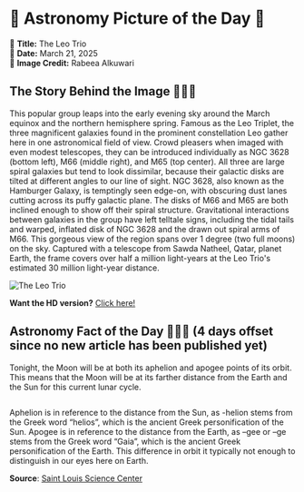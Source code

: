 # 🌌 Astronomy Picture of the Day 🌌
🔭 **Title:** The Leo Trio  
📅 **Date:** March 21, 2025  
📸 **Image Credit:** Rabeea Alkuwari  

## The Story Behind the Image 🧑‍🚀🔭
This popular group leaps into the early evening sky around the March equinox and the northern hemisphere spring.  Famous as the Leo Triplet, the three magnificent galaxies found in the prominent constellation Leo gather here in one astronomical field of view. Crowd pleasers when imaged with even modest telescopes, they can be introduced individually as NGC 3628 (bottom left), M66 (middle right), and M65 (top center). All three are large spiral galaxies but tend to look dissimilar, because their galactic disks are tilted at different angles to our line of sight. NGC 3628, also known as the Hamburger Galaxy, is temptingly seen edge-on, with obscuring dust lanes cutting across its puffy galactic plane. The disks of M66 and M65 are both inclined enough to show off their spiral structure.  Gravitational interactions between galaxies in the group have left telltale signs, including the tidal tails and warped, inflated disk of NGC 3628 and the drawn out spiral arms of M66. This gorgeous view of the region spans over 1 degree (two full moons) on the sky. Captured with a telescope from Sawda Natheel, Qatar, planet Earth, the frame covers over half a million light-years at the Leo Trio's estimated 30 million light-year distance.

![The Leo Trio](https://apod.nasa.gov/apod/image/2503/image_1236LeoTrio1024.JPG)

**Want the HD version?** [Click here!](https://apod.nasa.gov/apod/image/2503/image_1236LeoTrio.JPG)

## Astronomy Fact of the Day 👩‍🚀🚀 (4 days offset since no new article has been published yet)
<p>Tonight, the Moon will be at both its aphelion and apogee points of its orbit. This means that the Moon will be at its farther distance from the Earth and the Sun for this current lunar cycle.</p>
<p><img src="https://www.slsc.org/wp-content/uploads/2025/03/mar-17.jpg" alt=""/></p>
<p>Aphelion is in reference to the distance from the Sun, as -helion stems from the Greek word “helios”, which is the ancient Greek personification of the Sun. Apogee is in reference to the distance from the Earth, as –gee or –ge stems from the Greek word “Gaia”, which is the ancient Greek personification of the Earth. This difference in orbit it typically not enough to distinguish in our eyes here on Earth.</p>

**Source**: [Saint Louis Science Center](https://www.slsc.org/astronomy-fact-of-the-day-march-17-2025/)
